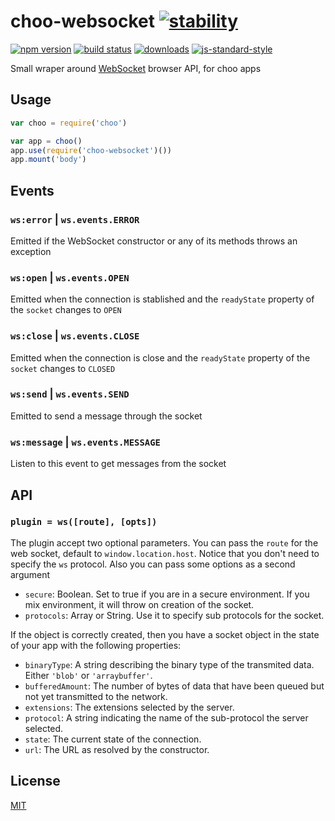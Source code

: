 # choo-websocket [![stability][0]][1]
[![npm version][2]][3] [![build status][4]][5]
[![downloads][8]][9] [![js-standard-style][10]][11]

Small wraper around [WebSocket][WebSocket] browser API, for choo apps

## Usage
```js
var choo = require('choo')

var app = choo()
app.use(require('choo-websocket')())
app.mount('body')
```

## Events
### `ws:error` | `ws.events.ERROR`
Emitted if the WebSocket constructor or any of its methods throws an exception

### `ws:open` | `ws.events.OPEN`
Emitted when the connection is stablished and the `readyState` property of the 
`socket` changes to `OPEN`

### `ws:close` | `ws.events.CLOSE`
Emitted when the connection is close and the `readyState` property of the 
`socket` changes to `CLOSED`

### `ws:send` | `ws.events.SEND`
Emitted to send a message through the socket

### `ws:message` | `ws.events.MESSAGE`
Listen to this event to get messages from the socket

## API
### `plugin = ws([route], [opts])`

The plugin accept two optional parameters. You can pass the `route` for the 
web socket, default to `window.location.host`. Notice that you don't need to 
specify the `ws` protocol. Also you can pass some options as a second argument

- `secure`: Boolean. Set to true if you are in a secure environment. If you mix 
environment, it will throw on creation of the socket.
- `protocols`: Array or String. Use it to specify sub protocols for the socket.

If the object is correctly created, then you have a socket object in the state 
of your app with the following properties:

- `binaryType`: A string describing the binary type of the transmited data. 
Either `'blob'` or `'arraybuffer'`.
- `bufferedAmount`: The number of bytes of data that have been queued but not 
yet transmitted to the network.
- `extensions`: The extensions selected by the server.
- `protocol`: A string indicating the name of the sub-protocol the server 
selected.
- `state`: The current state of the connection.
- `url`: The URL as resolved by the constructor.

## License
[MIT](/LICENSE)

[0]: https://img.shields.io/badge/stability-experimental-orange.svg?style=flat-square
[1]: https://nodejs.org/api/documentation.html#documentation_stability_index
[2]: https://img.shields.io/npm/v/choo-websocket.svg?style=flat-square
[3]: https://npmjs.org/package/choo-websocket
[4]: https://img.shields.io/travis/YerkoPalma/choo-websocket/master.svg?style=flat-square
[5]: https://travis-ci.org/YerkoPalma/choo-websocket
[6]: https://img.shields.io/codecov/c/github/YerkoPalma/choo-websocket/master.svg?style=flat-square
[7]: https://codecov.io/github/YerkoPalma/choo-websocket
[8]: http://img.shields.io/npm/dm/choo-websocket.svg?style=flat-square
[9]: https://npmjs.org/package/choo-websocket
[10]: https://img.shields.io/badge/code%20style-standard-brightgreen.svg?style=flat-square
[11]: https://github.com/feross/standard
[WebSocket]: https://developer.mozilla.org/en-US/docs/Web/API/WebSocket